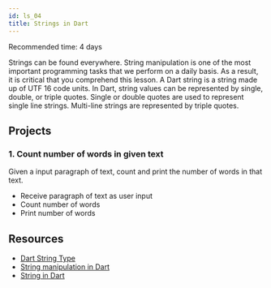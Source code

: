 ```yaml
---
id: ls_04
title: Strings in Dart
---
```


Recommended time: 4 days

Strings can be found everywhere. String manipulation is one of the most important programming tasks that we perform on a daily basis. As a result, it is critical that you comprehend this lesson.
A Dart string is a string made up of UTF 16 code units. In Dart, string values can be represented by single, double, or triple quotes. Single or double quotes are used to represent single line strings. Multi-line strings are represented by triple quotes.

## Projects

### 1. Count number of words in given text

Given a input paragraph of text, count and print the number of words in that text.

- Receive paragraph of text as user input
- Count number of words
- Print number of words


## Resources

- [Dart String Type](https://api.dart.dev/stable/2.18.4/dart-core/String-class.html)
- [String manipulation in Dart](https://medium.com/dartlang/dart-string-manipulation-done-right-5abd0668ba3e)
- [String in Dart](https://dart-tutorial.com/introduction-and-basics/string-in-dart/)